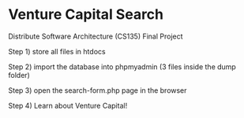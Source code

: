# Venture Capital Search
Distribute Software Architecture (CS135) Final Project

Step 1) store all files in htdocs

Step 2) import the database into phpmyadmin (3 files inside the dump folder)

Step 3) open the search-form.php page in the browser

Step 4) Learn about Venture Capital!
